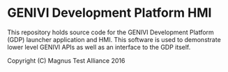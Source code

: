 # GENIVI Development Platform HMI
This repository holds source code for the GENIVI Development Platform (GDP) launcher application and HMI. This software is used to demonstrate lower level GENIVI APIs as well as an interface to the GDP itself.

Copyright (C) Magnus Test Alliance 2016
